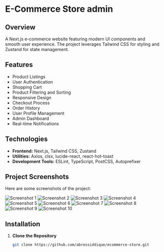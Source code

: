 # E-Commerce Store admin


## Overview

A Next.js e-commerce website featuring modern UI components and smooth user experience. The project leverages Tailwind CSS for styling and Zustand for state management.

## Features

- Product Listings
- User Authentication
- Shopping Cart
- Product Filtering and Sorting
- Responsive Design
- Checkout Process
- Order History
- User Profile Management
- Admin Dashboard
- Real-time Notifications

## Technologies

- **Frontend:** Next.js, Tailwind CSS, Zustand
- **Utilities:** Axios, clsx, lucide-react, react-hot-toast
- **Development Tools:** ESLint, TypeScript, PostCSS, Autoprefixer

## Project Screenshots

Here are some screenshots of the project:

![Screenshot 1](demo/image1.png)
![Screenshot 2](demo/image2.png)
![Screenshot 3](demo/image3.png)
![Screenshot 4](demo/image4.png)
![Screenshot 5](demo/image5.png)
![Screenshot 6](demo/image6.png)
![Screenshot 7](demo/image7.png)
![Screenshot 8](demo/image8.png)
![Screenshot 9](demo/image9.png)
![Screenshot 10](demo/image10.png)

## Installation

1. **Clone the Repository**

   ```bash
   git clone https://github.com/abressiddique/ecommerce-store.git
